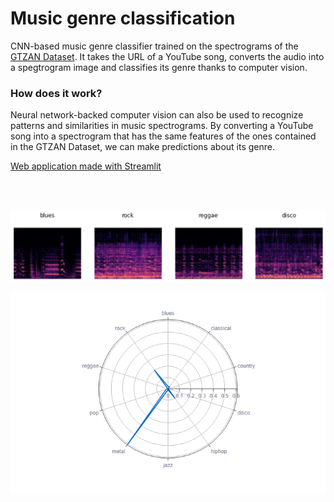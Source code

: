 # Music genre classification

CNN-based music genre classifier trained on the spectrograms of the <a href=https://www.kaggle.com/datasets/andradaolteanu/gtzan-dataset-music-genre-classification> GTZAN Dataset</a>. It takes the URL of a YouTube song, converts the audio into a spegtrogram image and classifies its genre thanks to computer vision.

<h3>How does it work?</h3>
Neural network-backed computer vision can also be used to recognize patterns and similarities in music spectrograms.
By converting a YouTube song into a spectrogram that has the same features of the ones contained in the GTZAN Dataset, we can make predictions about its genre.

[Web application made with Streamlit](https://paolocosenza-music-genre-classifica-genre-classification-4un75w.streamlit.app/)

<br />
<br />

![genres](images/genres.png)

![radar](images/radar.png)

